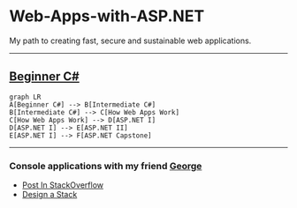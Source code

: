 # Web-Apps-with-ASP.NET
My path to creating fast, secure and sustainable web applications.

---
[Beginner C#](https://github.com/Notios/Web-Apps-with-ASP.NET/tree/main/C%23)
--
```mermaid
graph LR
A[Beginner C#] --> B[Intermediate C#]
B[Intermediate C#] --> C[How Web Apps Work]
C[How Web Apps Work] --> D[ASP.NET I]
D[ASP.NET I] --> E[ASP.NET II]
E[ASP.NET I] --> F[ASP.NET Capstone]
```

---
### Console applications with my friend [George](https://github.com/GiorgosGi)
- [Post In StackOverflow](https://github.com/Notios/Web-Apps-with-ASP.NET/tree/main/PostInStackOverflow)
- [Design a Stack](https://github.com/Notios/Web-Apps-with-ASP.NET/tree/main/DesignStack)
